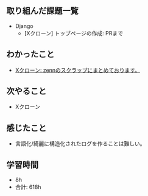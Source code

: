 ## 取り組んだ課題一覧

- Django
    - [Xクローン] トップページの作成: PRまで
## わかったこと
- [Xクローン: zennのスクラップにまとめております。](https://zenn.dev/r2i5w/scraps/6352d9f5ff917b)
## 次やること

-  Xクローン


## 感じたこと
- 言語化/綺麗に構造化されたログを作ることは難しい。
## 学習時間

- 8h
- 合計: 618h
